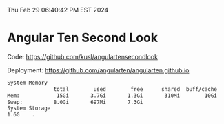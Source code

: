 Thu Feb 29 06:40:42 PM EST 2024

# Angular Ten Second Look

Code: https://github.com/kusl/angulartensecondlook

Deployment: https://github.com/angularten/angularten.github.io

```bash
System Memory
               total        used        free      shared  buff/cache   available
Mem:            15Gi       3.7Gi       1.3Gi       310Mi        10Gi        11Gi
Swap:          8.0Gi       697Mi       7.3Gi
System Storage
1.6G	.
```
